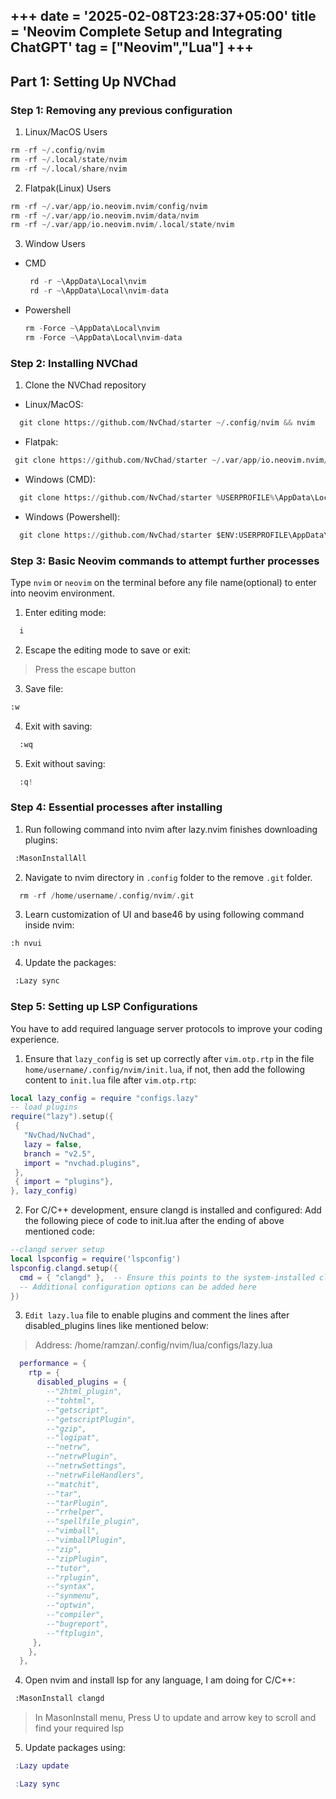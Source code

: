 +++
date = '2025-02-08T23:28:37+05:00'
title = 'Neovim Complete Setup and Integrating ChatGPT'
tag = ["Neovim","Lua"]
+++
---

## Part 1: Setting Up NVChad

### Step 1: Removing any previous configuration

1. Linux/MacOS Users
```python
rm -rf ~/.config/nvim
rm -rf ~/.local/state/nvim
rm -rf ~/.local/share/nvim
```
2. Flatpak(Linux) Users
```python
rm -rf ~/.var/app/io.neovim.nvim/config/nvim
rm -rf ~/.var/app/io.neovim.nvim/data/nvim
rm -rf ~/.var/app/io.neovim.nvim/.local/state/nvim
```
3. Window Users
 - CMD
    ```python
     rd -r ~\AppData\Local\nvim
     rd -r ~\AppData\Local\nvim-data
   ```
 - Powershell
   ```python
   rm -Force ~\AppData\Local\nvim
   rm -Force ~\AppData\Local\nvim-data
   ```
### Step 2: Installing NVChad
1. Clone the NVChad repository
 - Linux/MacOS:
 ```python
   git clone https://github.com/NvChad/starter ~/.config/nvim && nvim
 ```
 - Flatpak:
 ```python
  git clone https://github.com/NvChad/starter ~/.var/app/io.neovim.nvim/config/nvim && flatpak run io.neovim.nvim
 ```
 - Windows (CMD):
 ```python
   git clone https://github.com/NvChad/starter %USERPROFILE%\AppData\Local\nvim && nvim
 ```
 - Windows (Powershell):
 ```python
   git clone https://github.com/NvChad/starter $ENV:USERPROFILE\AppData\Local\nvim && nvim
```
### Step 3: Basic Neovim commands to attempt further processes
 Type `nvim` or `neovim` on the terminal before any file name(optional) to enter into neovim environment.
1. Enter editing mode:
```python
  i
```
2. Escape the editing mode to save or exit:
> Press the escape button
3. Save file:
 ```python
 :w
```
4. Exit with saving:
```python
  :wq
```
5. Exit without saving:
```python
  :q!
```

### Step 4: Essential processes after installing
 1. Run following command into nvim after lazy.nvim finishes downloading plugins:
 ```python
  :MasonInstallAll
 ```
 2. Navigate to nvim directory in `.config` folder to the remove `.git` folder.
 ```python
   rm -rf /home/username/.config/nvim/.git
```
 3. Learn customization of UI and base46 by using following command inside nvim:
 ```python
 :h nvui
```
 4. Update the packages:
 ```python
  :Lazy sync
```

### Step 5: Setting up LSP Configurations
 You have to add required language server protocols to improve your coding experience.
 1. Ensure that `lazy_config` is set up correctly after `vim.otp.rtp` in the file `home/username/.config/nvim/init.lua`, if not, then add the following content to `init.lua` file after `vim.otp.rtp`:
 ```lua
local lazy_config = require "configs.lazy"
-- load plugins
require("lazy").setup({
  {
    "NvChad/NvChad",
    lazy = false,
    branch = "v2.5",
    import = "nvchad.plugins",
  },
  { import = "plugins"},
}, lazy_config)
```

2. For C/C++ development, ensure clangd is installed and configured:
Add the following piece of code to init.lua after the ending of above mentioned code:
```lua
--clangd server setup
local lspconfig = require('lspconfig')
lspconfig.clangd.setup({
  cmd = { "clangd" },  -- Ensure this points to the system-installed clangd
  -- Additional configuration options can be added here
})
```
3. `Edit lazy.lua` file to enable plugins and comment the lines after disabled_plugins lines like mentioned below:
 > Address: /home/ramzan/.config/nvim/lua/configs/lazy.lua

```lua
  performance = {
    rtp = {
      disabled_plugins = {
        --"2html_plugin",
        --"tohtml",
        --"getscript",
        --"getscriptPlugin",
        --"gzip",
        --"logipat",
        --"netrw",
        --"netrwPlugin",
        --"netrwSettings",
        --"netrwFileHandlers",
        --"matchit",
        --"tar",
        --"tarPlugin",
        --"rrhelper",
        --"spellfile_plugin",
        --"vimball",
        --"vimballPlugin",
        --"zip",
        --"zipPlugin",
        --"tutor",
        --"rplugin",
        --"syntax",
        --"synmenu",
        --"optwin",
        --"compiler",
        --"bugreport",
        --"ftplugin",
     },
    },
  },

```
 4. Open nvim and install lsp for any language, I am doing for C/C++:
  ```python
   :MasonInstall clangd
```
> In MasonInstall menu, Press U to update and arrow key to scroll and find your required lsp

 5. Update packages using:
 ```lua
  :Lazy update    
```
 ```lua
  :Lazy sync
```

